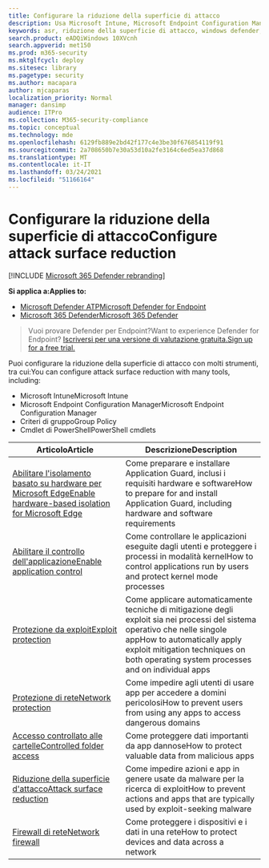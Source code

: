 ```yaml
---
title: Configurare la riduzione della superficie di attacco
description: Usa Microsoft Intune, Microsoft Endpoint Configuration Manager, cmdlet di PowerShell e Criteri di gruppo per configurare la riduzione della superficie di attacco.
keywords: asr, riduzione della superficie di attacco, windows defender, microsoft defender, antivirus, av
search.product: eADQiWindows 10XVcnh
search.appverid: met150
ms.prod: m365-security
ms.mktglfcycl: deploy
ms.sitesec: library
ms.pagetype: security
ms.author: macapara
author: mjcaparas
localization_priority: Normal
manager: dansimp
audience: ITPro
ms.collection: M365-security-compliance
ms.topic: conceptual
ms.technology: mde
ms.openlocfilehash: 6129fb889e2bd42f177c4e3be30f676854119f91
ms.sourcegitcommit: 2a708650b7e30a53d10a2fe3164c6ed5ea37d868
ms.translationtype: MT
ms.contentlocale: it-IT
ms.lasthandoff: 03/24/2021
ms.locfileid: "51166164"
---
```

# <a name="configure-attack-surface-reduction"></a><span data-ttu-id="6c413-104">Configurare la riduzione della superficie di attacco</span><span class="sxs-lookup"><span data-stu-id="6c413-104">Configure attack surface reduction</span></span>

[!INCLUDE [Microsoft 365 Defender rebranding](../../includes/microsoft-defender.md)]

<span data-ttu-id="6c413-105">**Si applica a:**</span><span class="sxs-lookup"><span data-stu-id="6c413-105">**Applies to:**</span></span>
- [<span data-ttu-id="6c413-106">Microsoft Defender ATP</span><span class="sxs-lookup"><span data-stu-id="6c413-106">Microsoft Defender for Endpoint</span></span>](https://go.microsoft.com/fwlink/p/?linkid=2154037)
- [<span data-ttu-id="6c413-107">Microsoft 365 Defender</span><span class="sxs-lookup"><span data-stu-id="6c413-107">Microsoft 365 Defender</span></span>](https://go.microsoft.com/fwlink/?linkid=2118804)

><span data-ttu-id="6c413-108">Vuoi provare Defender per Endpoint?</span><span class="sxs-lookup"><span data-stu-id="6c413-108">Want to experience Defender for Endpoint?</span></span> [<span data-ttu-id="6c413-109">Iscriversi per una versione di valutazione gratuita.</span><span class="sxs-lookup"><span data-stu-id="6c413-109">Sign up for a free trial.</span></span>](https://www.microsoft.com/microsoft-365/windows/microsoft-defender-atp?ocid=docs-wdatp-assignaccess-abovefoldlink)

<span data-ttu-id="6c413-110">Puoi configurare la riduzione della superficie di attacco con molti strumenti, tra cui:</span><span class="sxs-lookup"><span data-stu-id="6c413-110">You can configure attack surface reduction with many tools, including:</span></span>

* <span data-ttu-id="6c413-111">Microsoft Intune</span><span class="sxs-lookup"><span data-stu-id="6c413-111">Microsoft Intune</span></span>
* <span data-ttu-id="6c413-112">Microsoft Endpoint Configuration Manager</span><span class="sxs-lookup"><span data-stu-id="6c413-112">Microsoft Endpoint Configuration Manager</span></span>
* <span data-ttu-id="6c413-113">Criteri di gruppo</span><span class="sxs-lookup"><span data-stu-id="6c413-113">Group Policy</span></span>
* <span data-ttu-id="6c413-114">Cmdlet di PowerShell</span><span class="sxs-lookup"><span data-stu-id="6c413-114">PowerShell cmdlets</span></span>

<span data-ttu-id="6c413-115">Articolo</span><span class="sxs-lookup"><span data-stu-id="6c413-115">Article</span></span> | <span data-ttu-id="6c413-116">Descrizione</span><span class="sxs-lookup"><span data-stu-id="6c413-116">Description</span></span>
-|-
[<span data-ttu-id="6c413-117">Abilitare l'isolamento basato su hardware per Microsoft Edge</span><span class="sxs-lookup"><span data-stu-id="6c413-117">Enable hardware-based isolation for Microsoft Edge</span></span>](/windows/security/threat-protection/microsoft-defender-application-guard/install-md-app-guard) | <span data-ttu-id="6c413-118">Come preparare e installare Application Guard, inclusi i requisiti hardware e software</span><span class="sxs-lookup"><span data-stu-id="6c413-118">How to prepare for and install Application Guard, including hardware and software requirements</span></span>
[<span data-ttu-id="6c413-119">Abilitare il controllo dell'applicazione</span><span class="sxs-lookup"><span data-stu-id="6c413-119">Enable application control</span></span>](/windows/security/threat-protection/windows-defender-application-control/windows-defender-application-control)|<span data-ttu-id="6c413-120">Come controllare le applicazioni eseguite dagli utenti e proteggere i processi in modalità kernel</span><span class="sxs-lookup"><span data-stu-id="6c413-120">How to control applications run by users and protect kernel mode processes</span></span>
[<span data-ttu-id="6c413-121">Protezione da exploit</span><span class="sxs-lookup"><span data-stu-id="6c413-121">Exploit protection</span></span>](./enable-exploit-protection.md)|<span data-ttu-id="6c413-122">Come applicare automaticamente tecniche di mitigazione degli exploit sia nei processi del sistema operativo che nelle singole app</span><span class="sxs-lookup"><span data-stu-id="6c413-122">How to automatically apply exploit mitigation techniques on both operating system processes and on individual apps</span></span>
[<span data-ttu-id="6c413-123">Protezione di rete</span><span class="sxs-lookup"><span data-stu-id="6c413-123">Network protection</span></span>](./enable-network-protection.md)|<span data-ttu-id="6c413-124">Come impedire agli utenti di usare app per accedere a domini pericolosi</span><span class="sxs-lookup"><span data-stu-id="6c413-124">How to prevent users from using any apps to access dangerous domains</span></span>
[<span data-ttu-id="6c413-125">Accesso controllato alle cartelle</span><span class="sxs-lookup"><span data-stu-id="6c413-125">Controlled folder access</span></span>](./enable-controlled-folders.md)|<span data-ttu-id="6c413-126">Come proteggere dati importanti da app dannose</span><span class="sxs-lookup"><span data-stu-id="6c413-126">How to protect valuable data from malicious apps</span></span>
[<span data-ttu-id="6c413-127">Riduzione della superficie d'attacco</span><span class="sxs-lookup"><span data-stu-id="6c413-127">Attack surface reduction</span></span>](./enable-attack-surface-reduction.md)|<span data-ttu-id="6c413-128">Come impedire azioni e app in genere usate da malware per la ricerca di exploit</span><span class="sxs-lookup"><span data-stu-id="6c413-128">How to prevent actions and apps that are typically used by exploit-seeking malware</span></span>
[<span data-ttu-id="6c413-129">Firewall di rete</span><span class="sxs-lookup"><span data-stu-id="6c413-129">Network firewall</span></span>](/windows/security/threat-protection/windows-firewall/windows-firewall-with-advanced-security-deployment-guide)|<span data-ttu-id="6c413-130">Come proteggere i dispositivi e i dati in una rete</span><span class="sxs-lookup"><span data-stu-id="6c413-130">How to protect devices and data across a network</span></span>

